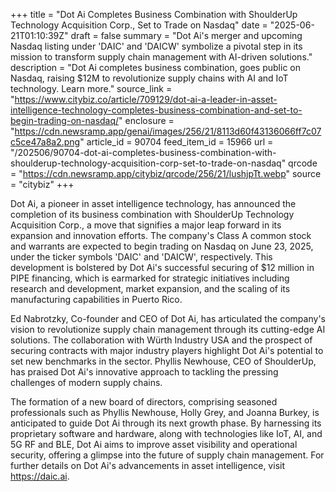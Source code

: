 +++
title = "Dot Ai Completes Business Combination with ShoulderUp Technology Acquisition Corp., Set to Trade on Nasdaq"
date = "2025-06-21T01:10:39Z"
draft = false
summary = "Dot Ai's merger and upcoming Nasdaq listing under 'DAIC' and 'DAICW' symbolize a pivotal step in its mission to transform supply chain management with AI-driven solutions."
description = "Dot Ai completes business combination, goes public on Nasdaq, raising $12M to revolutionize supply chains with AI and IoT technology. Learn more."
source_link = "https://www.citybiz.co/article/709129/dot-ai-a-leader-in-asset-intelligence-technology-completes-business-combination-and-set-to-begin-trading-on-nasdaq/"
enclosure = "https://cdn.newsramp.app/genai/images/256/21/8113d60f43136066ff7c07c5ce47a8a2.png"
article_id = 90704
feed_item_id = 15966
url = "/202506/90704-dot-ai-completes-business-combination-with-shoulderup-technology-acquisition-corp-set-to-trade-on-nasdaq"
qrcode = "https://cdn.newsramp.app/citybiz/qrcode/256/21/lushjpTt.webp"
source = "citybiz"
+++

<p>Dot Ai, a pioneer in asset intelligence technology, has announced the completion of its business combination with ShoulderUp Technology Acquisition Corp., a move that signifies a major leap forward in its expansion and innovation efforts. The company's Class A common stock and warrants are expected to begin trading on Nasdaq on June 23, 2025, under the ticker symbols 'DAIC' and 'DAICW', respectively. This development is bolstered by Dot Ai's successful securing of $12 million in PIPE financing, which is earmarked for strategic initiatives including research and development, market expansion, and the scaling of its manufacturing capabilities in Puerto Rico.</p><p>Ed Nabrotzky, Co-founder and CEO of Dot Ai, has articulated the company's vision to revolutionize supply chain management through its cutting-edge AI solutions. The collaboration with Würth Industry USA and the prospect of securing contracts with major industry players highlight Dot Ai's potential to set new benchmarks in the sector. Phyllis Newhouse, CEO of ShoulderUp, has praised Dot Ai's innovative approach to tackling the pressing challenges of modern supply chains.</p><p>The formation of a new board of directors, comprising seasoned professionals such as Phyllis Newhouse, Holly Grey, and Joanna Burkey, is anticipated to guide Dot Ai through its next growth phase. By harnessing its proprietary software and hardware, along with technologies like IoT, AI, and 5G RF and BLE, Dot Ai aims to improve asset visibility and operational security, offering a glimpse into the future of supply chain management. For further details on Dot Ai's advancements in asset intelligence, visit <a href='https://daic.ai' rel='nofollow' target='_blank'>https://daic.ai</a>.</p>